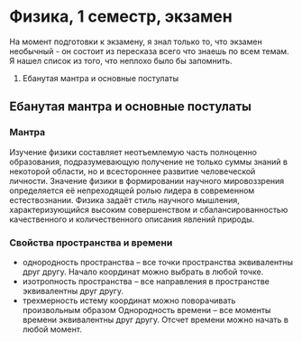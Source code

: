 # Физика, 1 семестр, экзамен
На момент подготовки к экзамену, я знал только то, что экзамен необычный - он состоит из пересказа всего что знаешь по всем темам. Я нашел список из того, что неплохо было бы запомнить.
1. Ебанутая мантра и основные постулаты
## Ебанутая мантра и основные постулаты
### Мантра
Изучение физики составляет неотъемлемую часть полноценно образования, подразумевающую получение не только суммы знаний в некоторой области, но и всестороннее развитие человеческой личности. Значение физики в формировании научного мировоззрения определяется её непреходящей ролью лидера в современном естествознании. Физика задаёт стиль научного мышления, характеризующийся высоким совершенством и сбалансированностью качественного и количественного описания явлений природы.
### Свойства пространства и времени
- однородность пространства – все точки пространства эквивалентны друг другу. Начало координат можно выбрать в любой точке.
- изотропность пространства – все направления в пространстве эквивалентны друг другу.
- трехмерность
истему координат можно поворачивать произвольным образом
Однородность времени – все моменты времени эквивалентны друг другу.
Отсчет времени можно начать в любой момент.
<!--stackedit_data:
eyJoaXN0b3J5IjpbLTcyNDAxMTEzOSwtMTA1NjUyNzg2MSwtMT
I3MDIzMjAwNSwtMTc0MjcwODE1MywyODA4NjA3MjEsLTEzNzEy
MjYwODldfQ==
-->